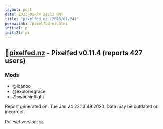 ```yaml
---
layout: post
date: 2023-01-24 22:13 GMT
title: "pixelfed.nz (2023/01/24)"
permalink: /pixelfed-nz.html
initial: p
initi2l: pi
---
```


## 🐘[pixelfed.nz](https://pixelfed.nz) - Pixelfed v0.11.4 (reports 427 users)

### Mods
 * @idanoo
 * @explorergrace
 * @swansinflight

Report generated on: Tue Jan 24 22:13:49 2023. Data may be outdated or incorrect.

Ruleset version: [✏️](/version-pencil)
